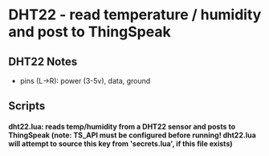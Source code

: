 # DHT22 - read temperature / humidity and post to ThingSpeak #

## DHT22 Notes ##
  * pins (L->R): power (3-5v), data, ground

## Scripts ##
#### dht22.lua: reads temp/humidity from a DHT22 sensor and posts to ThingSpeak (note: TS_API must be configured before running!  dht22.lua will attempt to source this key from 'secrets.lua', if this file exists)
